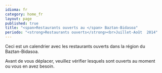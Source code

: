 ```yaml
---
idioma: fr
category: home_fr
layout: page
published: true
title: "<span>Restaurants ouverts au </span> Baztan-Bidasoa"
periodo: "<strong>Restaurants ouverts</strong><br>Juillet-Août  2014"
---
```


Ceci est un calendrier avec les restaurants ouverts dans la région du Baztan-Bidasoa.

Avant de vous déplacer, veuillez vérifier lesquels sont ouverts au moment ou vous en avez besoin.